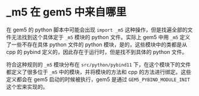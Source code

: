 # _m5 在 gem5 中来自哪里

在 gem5 的 python 脚本中可能会出现 `import _m5` 这种操作，但是找遍全部的文件无法找到这个具体定于 `_m5` 模块的 python 文件。实际上 gem5 中用 `_m5` 定义了一些不存在具体 python 文件的 python 模块，是的，这些模块中的类都是从 cpp 的 pybind 定义的，因此存在于运行时，但是找不到具体的 python 文件。

符合这种规则的 `_m5` 模块分布在 `src/python/pybind11` 下，在这个模块下的文件都定义了很多位于 `_m5` 中的模块，并将模块的方法和 cpp 的方法进行绑定。这些定义都会在 gem5 启动的时候被执行，gem5 是通过 `GEM5_PYBIND_MODULE_INIT` 这个宏来实现的。
